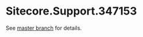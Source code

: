# Sitecore.Support.347153

See [master branch](https://github.com/sitecoresupport/Sitecore.Support.347153) for details.